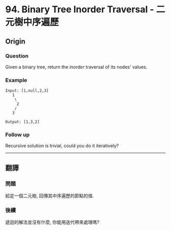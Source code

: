 # 94. Binary Tree Inorder Traversal - 二元樹中序遍歷

## Origin

### Question

Given a binary tree, return the *inorder* traversal of its nodes' values.  

### Example

```
Input: [1,null,2,3]
   1
    \
     2
    /
   3

Output: [1,3,2]
```

### Follow up

Recursive solution is trivial, could you do it iteratively?  

---

## 翻譯

### 問題

給定一個二元樹, 回傳其中序遍歷的節點的值. 

### 後續

遞迴的解法並沒有什麼, 你能用迭代帶來處理嗎?
